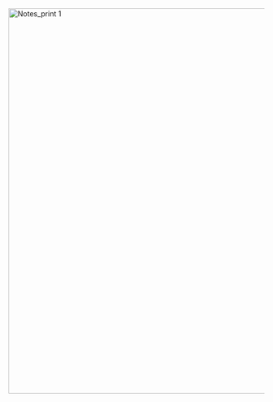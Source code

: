 <img width="1440" height="759" alt="Notes_print 1" src="https://github.com/user-attachments/assets/7ca942e9-1c22-40e5-ab80-543e29a465d5" />
